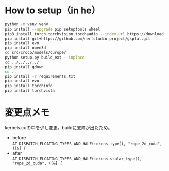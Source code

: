 # How to setup（in he）
```bash
python -m venv venv
pip install --upgrade pip setuptools wheel
pip3 install torch torchvision torchaudio --index-url https://download.pytorch.org/whl/cu118
pip install git+https://github.com/nerfstudio-project/gsplat.git
pip install evo
pip install open3d
cd src/croco/models/curope/
python setup.py build_ext --inplace
cd ../../../../
pip install gdown
cd ..
pip install -r requirements.txt
pip install evo
pip install torchinfo
pip install torchvista
```

# 変更点メモ
kernels.cuの中を少し変更。buildに支障が出たため。
- before  
`AT_DISPATCH_FLOATING_TYPES_AND_HALF(tokens.type(), "rope_2d_cuda", ([&] {`
- after  
`AT_DISPATCH_FLOATING_TYPES_AND_HALF(tokens.scalar_type(), "rope_2d_cuda", ([&] {`

